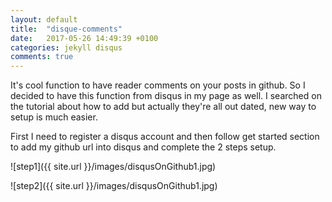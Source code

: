 ```yaml
---
layout: default
title:  "disque-comments"
date:   2017-05-26 14:49:39 +0100
categories: jekyll disqus
comments: true
---
```



It's cool function to have reader comments on your posts in github. So I decided to have this function from disqus in my page as well. I searched on the tutorial about how to add but actually they're all out dated, new way to setup is much easier.

First I need to register a disqus account and then follow get started section to add my github url into disqus and complete the 2 steps setup.


![step1]({{ site.url }}/images/disqusOnGithub1.jpg)


![step2]({{ site.url }}/images/disqusOnGithub1.jpg)

